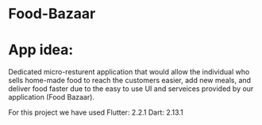 # Food-Bazaar 

# App idea:
Dedicated micro-resturent application that would allow the individual who sells home-made food to reach the customers easier, add new meals, and deliver food faster due to the easy to use UI and serveices provided by our application (Food Bazaar).

For this project we have used 
Flutter: 2.2.1
Dart: 2.13.1


